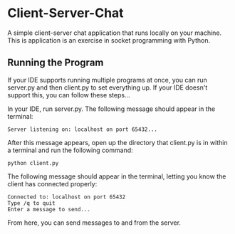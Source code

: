 # Client-Server-Chat

A simple client-server chat application that runs locally on your machine. This is application is an exercise in socket programming with Python.

## Running the Program
If your IDE supports running multiple programs at once, you can run server.py and then client.py to set everything up. If your IDE doesn't support this, you can follow these steps...

In your IDE, run server.py. The following message should appear in the terminal:

```shell
Server listening on: localhost on port 65432...
```

After this message appears, open up the directory that client.py is in within a terminal and run the following command:

```shell
python client.py
```

The following message should appear in the terminal, letting you know the client has connected properly:

```shell
Connected to: localhost on port 65432
Type /q to quit
Enter a message to send...
```

From here, you can send messages to and from the server.
